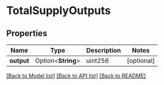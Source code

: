 # TotalSupplyOutputs

## Properties

Name | Type | Description | Notes
------------ | ------------- | ------------- | -------------
**output** | Option<**String**> | uint256 | [optional]

[[Back to Model list]](../README.md#documentation-for-models) [[Back to API list]](../README.md#documentation-for-api-endpoints) [[Back to README]](../README.md)


